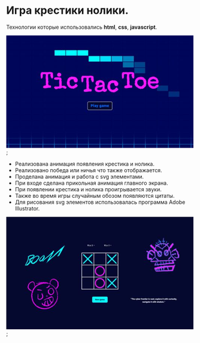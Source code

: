 # Игра крестики нолики.

Технологии которые использовались **html**, **css**, **javascript**.

![Меню](img/1.jpg);

* Реализована анимация появления крестика и нолика.
* Реализовано победа или ничья что также отображается.
* Проделана анимация и работа с svg элементами.
* При входе сделана прикольная анимация главного экрана.
* При появлении крестика и нолика проигрывается звуки.
* Также во время игры случайным обозом появляются цитаты.
* Для рисования svg элементов использовалась программа Adobe Illustrator.

![Меню](img/2.jpg);